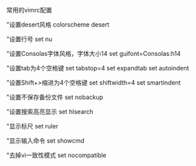 常用的vimrc配置

"设置desert风格
colorscheme desert

"设置行号
set nu

"设置Consolas字体风格，字体大小14
set guifont=Consolas:h14

"设置tab为4个空格键
set tabstop=4
set expandtab
set autoindent

"设置Shift+>缩进为4个空格键
set shiftwidth=4
set smartindent

"设置不保存备份文件
set nobackup

"设置搜索高亮显示
set hlsearch

"显示标尺
set ruler

"显示输入命令
set showcmd

"去掉vi一致性模式
set nocompatible